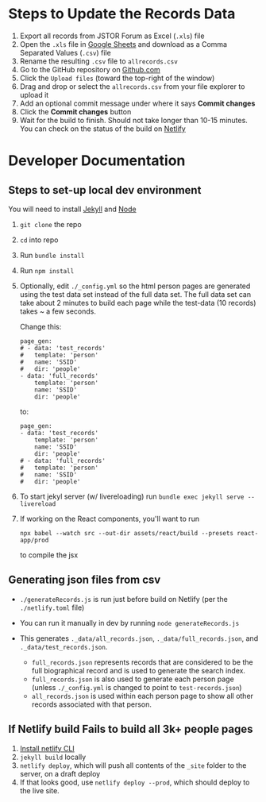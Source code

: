
# Steps to Update the Records Data

1. Export all records from JSTOR Forum as Excel (`.xls`) file
2. Open the `.xls` file in [Google Sheets](https://www.google.com/sheets/about/) and download as a Comma Separated Values (`.csv`) file
3. Rename the resulting `.csv` file to `allrecords.csv`
4. Go to the GitHub repository on [Github.com](https://github.com/)
5. Click the `Upload files` (toward the top-right of the window)
6. Drag and drop or select the `allrecords.csv` from your file explorer to upload it
7. Add an optional commit message under where it says **Commit changes**
8. Click the **Commit changes** button
9. Wait for the build to finish. Should not take longer than 10-15 minutes. You can check on the status of the build on [Netlify](https://app.netlify.com/)

# Developer Documentation

## Steps to set-up local dev environment
You will need to install [Jekyll](https://jekyllrb.com/docs/installation/) and [Node](https://nodejs.org/en/)
1. `git clone` the repo
2. `cd` into repo
3. Run `bundle install`
4. Run  `npm install`
5. Optionally, edit `./_config.yml` so the html person pages are generated using the test data set instead of the full data set. The full data set can take about 2 minutes to build each page while the test-data (10 records) takes ~ a few seconds.

    Change this:
    ```
    page_gen:
    # - data: 'test_records'
    #   template: 'person'
    #   name: 'SSID'
    #   dir: 'people'
    - data: 'full_records'
        template: 'person'
        name: 'SSID'
        dir: 'people'
    ```
    to:
    ```
    page_gen:
    - data: 'test_records'
        template: 'person'
        name: 'SSID'
        dir: 'people'
    # - data: 'full_records'
    #   template: 'person'
    #   name: 'SSID'
    #   dir: 'people'

    ```
5. To start jekyl server (w/ livereloading) run `bundle exec jekyll serve --livereload` 
6. If working on the React components, you'll want to run
    ```
    npx babel --watch src --out-dir assets/react/build --presets react-app/prod
    ```
    to compile the jsx

## Generating json files from csv
- `./generateRecords.js` is run just before build on Netlify (per the `./netlify.toml` file)
- You can run it manually in dev by running `node generateRecords.js`
- This generates `._data/all_records.json`, `._data/full_records.json`, and `._data/test_records.json`. 

   - `full_records.json` represents records that are considered to be the full biographical record and is used to generate the search index.
   - `full_records.json` is also used to generate each person page (unless `./_config.yml` is changed to point to `test-records.json`)
   - `all_records.json` is used within each person page to show all other records associated with that person.

## If Netlify build Fails to build all 3k+ people pages
1. [Install netlify CLI](https://docs.netlify.com/cli/get-started/#installation)
2. `jekyll build` locally
3. `netlify deploy`, which will push all contents of the `_site` folder to the server, on a draft deploy
4. If that looks good, use `netlify deploy --prod`, which should deploy to the live site.
